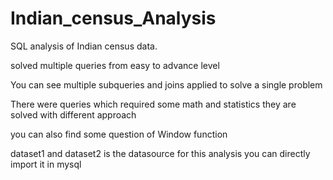 # Indian_census_Analysis

SQL analysis of Indian census data.

solved multiple queries from easy to advance level

You can see multiple subqueries and joins applied to solve a single problem

There were queries which required some math and statistics they are solved with different approach

you can also find some question of Window function 

dataset1 and dataset2 is the datasource for this analysis you can directly import it in mysql
